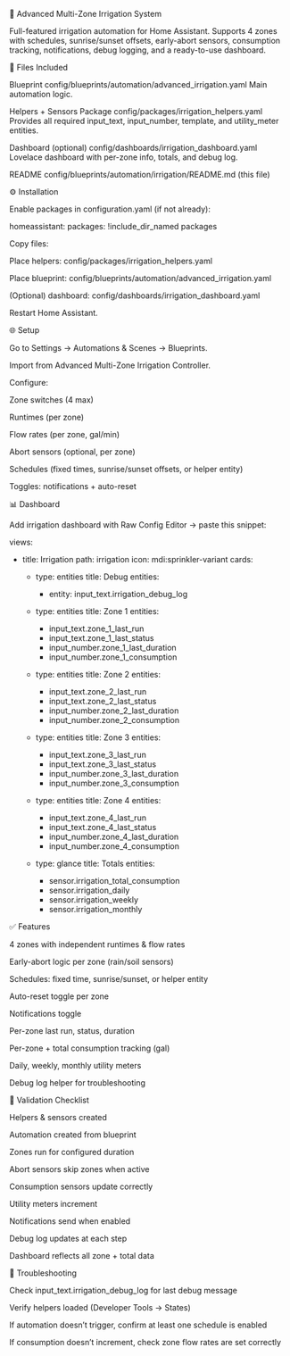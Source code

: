🌱 Advanced Multi-Zone Irrigation System

Full-featured irrigation automation for Home Assistant.
Supports 4 zones with schedules, sunrise/sunset offsets, early-abort sensors, consumption tracking, notifications, debug logging, and a ready-to-use dashboard.

📂 Files Included

Blueprint
config/blueprints/automation/advanced_irrigation.yaml
Main automation logic.

Helpers + Sensors Package
config/packages/irrigation_helpers.yaml
Provides all required input_text, input_number, template, and utility_meter entities.

Dashboard (optional)
config/dashboards/irrigation_dashboard.yaml
Lovelace dashboard with per-zone info, totals, and debug log.

README
config/blueprints/automation/irrigation/README.md (this file)

⚙️ Installation

Enable packages in configuration.yaml (if not already):

homeassistant:
  packages: !include_dir_named packages


Copy files:

Place helpers: config/packages/irrigation_helpers.yaml

Place blueprint: config/blueprints/automation/advanced_irrigation.yaml

(Optional) dashboard: config/dashboards/irrigation_dashboard.yaml

Restart Home Assistant.

🌐 Setup

Go to Settings → Automations & Scenes → Blueprints.

Import from Advanced Multi-Zone Irrigation Controller.

Configure:

Zone switches (4 max)

Runtimes (per zone)

Flow rates (per zone, gal/min)

Abort sensors (optional, per zone)

Schedules (fixed times, sunrise/sunset offsets, or helper entity)

Toggles: notifications + auto-reset

📊 Dashboard

Add irrigation dashboard with Raw Config Editor → paste this snippet:

views:
  - title: Irrigation
    path: irrigation
    icon: mdi:sprinkler-variant
    cards:

      - type: entities
        title: Debug
        entities:
          - entity: input_text.irrigation_debug_log

      - type: entities
        title: Zone 1
        entities:
          - input_text.zone_1_last_run
          - input_text.zone_1_last_status
          - input_number.zone_1_last_duration
          - input_number.zone_1_consumption

      - type: entities
        title: Zone 2
        entities:
          - input_text.zone_2_last_run
          - input_text.zone_2_last_status
          - input_number.zone_2_last_duration
          - input_number.zone_2_consumption

      - type: entities
        title: Zone 3
        entities:
          - input_text.zone_3_last_run
          - input_text.zone_3_last_status
          - input_number.zone_3_last_duration
          - input_number.zone_3_consumption

      - type: entities
        title: Zone 4
        entities:
          - input_text.zone_4_last_run
          - input_text.zone_4_last_status
          - input_number.zone_4_last_duration
          - input_number.zone_4_consumption

      - type: glance
        title: Totals
        entities:
          - sensor.irrigation_total_consumption
          - sensor.irrigation_daily
          - sensor.irrigation_weekly
          - sensor.irrigation_monthly

✅ Features

4 zones with independent runtimes & flow rates

Early-abort logic per zone (rain/soil sensors)

Schedules: fixed time, sunrise/sunset, or helper entity

Auto-reset toggle per zone

Notifications toggle

Per-zone last run, status, duration

Per-zone + total consumption tracking (gal)

Daily, weekly, monthly utility meters

Debug log helper for troubleshooting

🧪 Validation Checklist

 Helpers & sensors created

 Automation created from blueprint

 Zones run for configured duration

 Abort sensors skip zones when active

 Consumption sensors update correctly

 Utility meters increment

 Notifications send when enabled

 Debug log updates at each step

 Dashboard reflects all zone + total data

🔧 Troubleshooting

Check input_text.irrigation_debug_log for last debug message

Verify helpers loaded (Developer Tools → States)

If automation doesn’t trigger, confirm at least one schedule is enabled

If consumption doesn’t increment, check zone flow rates are set correctly
